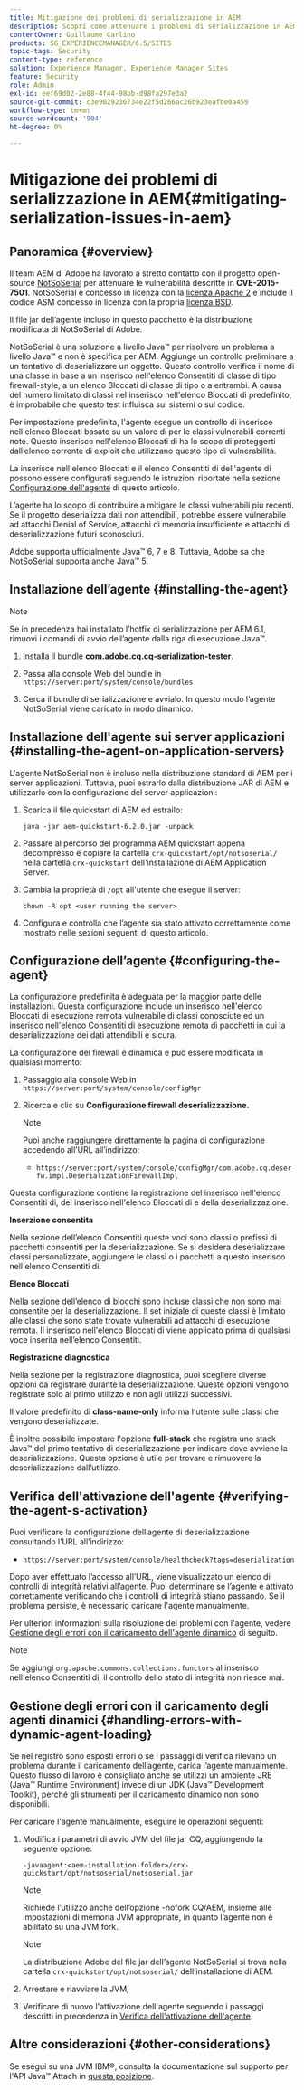 ```yaml
---
title: Mitigazione dei problemi di serializzazione in AEM
description: Scopri come attenuare i problemi di serializzazione in AEM.
contentOwner: Guillaume Carlino
products: SG_EXPERIENCEMANAGER/6.5/SITES
topic-tags: Security
content-type: reference
solution: Experience Manager, Experience Manager Sites
feature: Security
role: Admin
exl-id: eef69d02-2e88-4f44-98bb-d98fa297e3a2
source-git-commit: c3e9029236734e22f5d266ac26b923eafbe0a459
workflow-type: tm+mt
source-wordcount: '904'
ht-degree: 0%

---
```


# Mitigazione dei problemi di serializzazione in AEM{#mitigating-serialization-issues-in-aem}

## Panoramica {#overview}

Il team AEM di Adobe ha lavorato a stretto contatto con il progetto open-source [NotSoSerial](https://github.com/kantega/notsoserial) per attenuare le vulnerabilità descritte in **CVE-2015-7501**. NotSoSerial è concesso in licenza con la [licenza Apache 2](https://www.apache.org/licenses/LICENSE-2.0) e include il codice ASM concesso in licenza con la propria [licenza BSD](https://asm.ow2.io/).

Il file jar dell’agente incluso in questo pacchetto è la distribuzione modificata di NotSoSerial di Adobe.

NotSoSerial è una soluzione a livello Java™ per risolvere un problema a livello Java™ e non è specifica per AEM. Aggiunge un controllo preliminare a un tentativo di deserializzare un oggetto. Questo controllo verifica il nome di una classe in base a un inserisco nell&#39;elenco Consentiti di classe di tipo firewall-style, a un elenco Bloccati di classe di tipo o a entrambi. A causa del numero limitato di classi nel inserisco nell&#39;elenco Bloccati di predefinito, è improbabile che questo test influisca sui sistemi o sul codice.

Per impostazione predefinita, l&#39;agente esegue un controllo di inserisce nell&#39;elenco Bloccati basato su un valore di  per le classi vulnerabili correnti note. Questo inserisco nell&#39;elenco Bloccati di ha lo scopo di proteggerti dall’elenco corrente di exploit che utilizzano questo tipo di vulnerabilità.

La inserisce nell&#39;elenco Bloccati e il elenco Consentiti di dell&#39;agente di possono essere configurati seguendo le istruzioni riportate nella sezione [Configurazione dell&#39;agente](/help/sites-administering/mitigating-serialization-issues.md#configuring-the-agent) di questo articolo.

L’agente ha lo scopo di contribuire a mitigare le classi vulnerabili più recenti. Se il progetto deserializza dati non attendibili, potrebbe essere vulnerabile ad attacchi Denial of Service, attacchi di memoria insufficiente e attacchi di deserializzazione futuri sconosciuti.

Adobe supporta ufficialmente Java™ 6, 7 e 8. Tuttavia, Adobe sa che NotSoSerial supporta anche Java™ 5.

## Installazione dell’agente {#installing-the-agent}

>[!NOTE]
>
>Se in precedenza hai installato l’hotfix di serializzazione per AEM 6.1, rimuovi i comandi di avvio dell’agente dalla riga di esecuzione Java™.

1. Installa il bundle **com.adobe.cq.cq-serialization-tester**.

1. Passa alla console Web del bundle in `https://server:port/system/console/bundles`
1. Cerca il bundle di serializzazione e avvialo. In questo modo l’agente NotSoSerial viene caricato in modo dinamico.

## Installazione dell&#39;agente sui server applicazioni {#installing-the-agent-on-application-servers}

L&#39;agente NotSoSerial non è incluso nella distribuzione standard di AEM per i server applicazioni. Tuttavia, puoi estrarlo dalla distribuzione JAR di AEM e utilizzarlo con la configurazione del server applicazioni:

1. Scarica il file quickstart di AEM ed estrailo:

   ```shell
   java -jar aem-quickstart-6.2.0.jar -unpack
   ```

1. Passare al percorso del programma AEM quickstart appena decompresso e copiare la cartella `crx-quickstart/opt/notsoserial/` nella cartella `crx-quickstart` dell&#39;installazione di AEM Application Server.

1. Cambia la proprietà di `/opt` all&#39;utente che esegue il server:

   ```shell
   chown -R opt <user running the server>
   ```

1. Configura e controlla che l’agente sia stato attivato correttamente come mostrato nelle sezioni seguenti di questo articolo.

## Configurazione dell’agente {#configuring-the-agent}

La configurazione predefinita è adeguata per la maggior parte delle installazioni. Questa configurazione include un inserisco nell&#39;elenco Bloccati di esecuzione remota vulnerabile di classi conosciute ed un inserisco nell&#39;elenco Consentiti di esecuzione remota di pacchetti in cui la deserializzazione dei dati attendibili è sicura.

La configurazione del firewall è dinamica e può essere modificata in qualsiasi momento:

1. Passaggio alla console Web in `https://server:port/system/console/configMgr`
1. Ricerca e clic su **Configurazione firewall deserializzazione.**

   >[!NOTE]
   >
   >Puoi anche raggiungere direttamente la pagina di configurazione accedendo all’URL all’indirizzo:
   >
   >* `https://server:port/system/console/configMgr/com.adobe.cq.deserfw.impl.DeserializationFirewallImpl`

Questa configurazione contiene la registrazione del inserisco nell&#39;elenco Consentiti di, del inserisco nell&#39;elenco Bloccati di e della deserializzazione.

**Inserzione consentita**

Nella sezione dell’elenco Consentiti queste voci sono classi o prefissi di pacchetti consentiti per la deserializzazione. Se si desidera deserializzare classi personalizzate, aggiungere le classi o i pacchetti a questo inserisco nell&#39;elenco Consentiti di.

**Elenco Bloccati**

Nella sezione dell’elenco di blocchi sono incluse classi che non sono mai consentite per la deserializzazione. Il set iniziale di queste classi è limitato alle classi che sono state trovate vulnerabili ad attacchi di esecuzione remota. Il inserisco nell&#39;elenco Bloccati di viene applicato prima di qualsiasi voce inserita nell’elenco Consentiti.

**Registrazione diagnostica**

Nella sezione per la registrazione diagnostica, puoi scegliere diverse opzioni da registrare durante la deserializzazione. Queste opzioni vengono registrate solo al primo utilizzo e non agli utilizzi successivi.

Il valore predefinito di **class-name-only** informa l&#39;utente sulle classi che vengono deserializzate.

È inoltre possibile impostare l&#39;opzione **full-stack** che registra uno stack Java™ del primo tentativo di deserializzazione per indicare dove avviene la deserializzazione. Questa opzione è utile per trovare e rimuovere la deserializzazione dall’utilizzo.

## Verifica dell&#39;attivazione dell&#39;agente {#verifying-the-agent-s-activation}

Puoi verificare la configurazione dell’agente di deserializzazione consultando l’URL all’indirizzo:

* `https://server:port/system/console/healthcheck?tags=deserialization`

Dopo aver effettuato l’accesso all’URL, viene visualizzato un elenco di controlli di integrità relativi all’agente. Puoi determinare se l’agente è attivato correttamente verificando che i controlli di integrità stiano passando. Se il problema persiste, è necessario caricare l&#39;agente manualmente.

Per ulteriori informazioni sulla risoluzione dei problemi con l&#39;agente, vedere [Gestione degli errori con il caricamento dell&#39;agente dinamico](#handling-errors-with-dynamic-agent-loading) di seguito.

>[!NOTE]
>
>Se aggiungi `org.apache.commons.collections.functors` al inserisco nell&#39;elenco Consentiti di, il controllo dello stato di integrità non riesce mai.

## Gestione degli errori con il caricamento degli agenti dinamici {#handling-errors-with-dynamic-agent-loading}

Se nel registro sono esposti errori o se i passaggi di verifica rilevano un problema durante il caricamento dell’agente, carica l’agente manualmente. Questo flusso di lavoro è consigliato anche se utilizzi un ambiente JRE (Java™ Runtime Environment) invece di un JDK (Java™ Development Toolkit), perché gli strumenti per il caricamento dinamico non sono disponibili.

Per caricare l&#39;agente manualmente, eseguire le operazioni seguenti:

1. Modifica i parametri di avvio JVM del file jar CQ, aggiungendo la seguente opzione:

   ```shell
   -javaagent:<aem-installation-folder>/crx-quickstart/opt/notsoserial/notsoserial.jar
   ```

   >[!NOTE]
   >
   >Richiede l’utilizzo anche dell’opzione -nofork CQ/AEM, insieme alle impostazioni di memoria JVM appropriate, in quanto l’agente non è abilitato su una JVM fork.

   >[!NOTE]
   >
   >La distribuzione Adobe del file jar dell’agente NotSoSerial si trova nella cartella `crx-quickstart/opt/notsoserial/` dell’installazione di AEM.

1. Arrestare e riavviare la JVM;

1. Verificare di nuovo l&#39;attivazione dell&#39;agente seguendo i passaggi descritti in precedenza in [Verifica dell&#39;attivazione dell&#39;agente](/help/sites-administering/mitigating-serialization-issues.md#verifying-the-agent-s-activation).

## Altre considerazioni {#other-considerations}

Se esegui su una JVM IBM®, consulta la documentazione sul supporto per l&#39;API Java™ Attach in [questa posizione](https://www.ibm.com/docs/en/sdk-java-technology/8?topic=documentation-java-attach-api).
